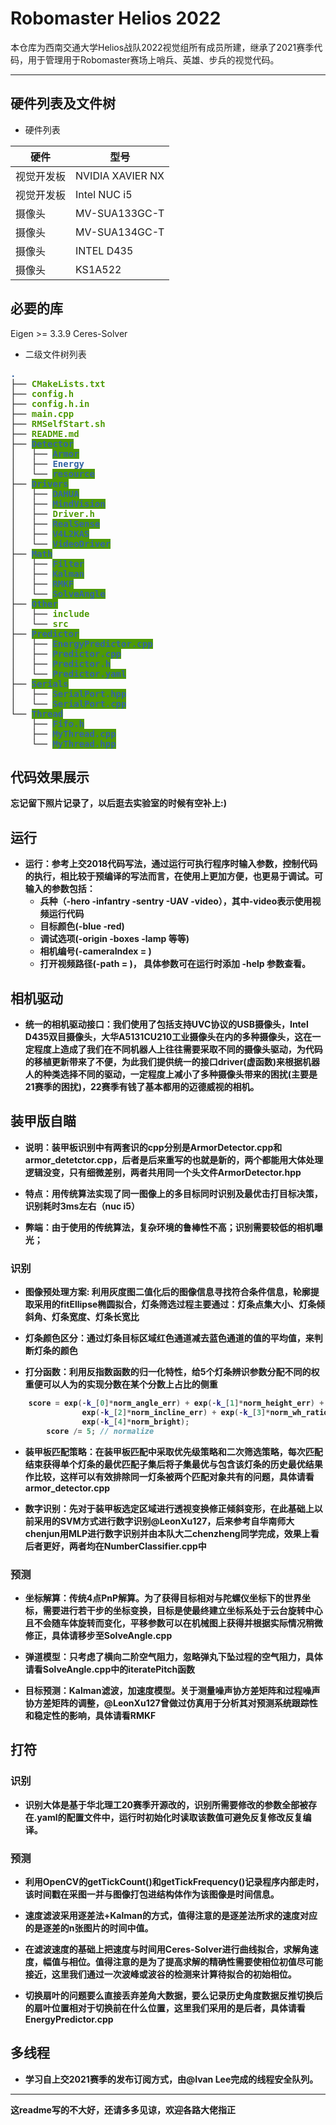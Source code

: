 # Robomaster Helios 2022
本仓库为西南交通大学Helios战队2022视觉组所有成员所建，继承了2021赛季代码，用于管理用于Robomaster赛场上哨兵、英雄、步兵的视觉代码。
***
## 硬件列表及文件树
- 硬件列表

|  硬件   | 型号  |
|  ----  | ----  |
| 视觉开发板  | NVIDIA XAVIER NX |
| 视觉开发板  | Intel NUC i5|
| 摄像头  | MV-SUA133GC-T |
| 摄像头  | MV-SUA134GC-T |
| 摄像头  | INTEL D435 |
| 摄像头  | KS1A522 |

## 必要的库
Eigen >= 3.3.9
Ceres-Solver

- 二级文件树列表

<pre><font color="#3465A4"><b>.</b></font>
├── <font color="#4E9A06"><b>CMakeLists.txt</font>
├── <font color="#4E9A06"><b>config.h</b></font>
├── <font color="#4E9A06"><b>config.h.in</b></font>
├── <font color="#4E9A06"><b>main.cpp</b></font>
├── <font color="#4E9A06"><b>RMSelfStart.sh</b></font>
├── <font color="#4E9A06"><b>README.md</b></font>
├── <span style="background-color:#4E9A06"><font color="#3465A4">Detector</font></span>
│   ├── <span style="background-color:#4E9A06"><font color="#3465A4">Armor</font></span>
│   ├── <font color="#3465A4"><b>Energy</b></font>
│   └── <span style="background-color:#4E9A06"><font color="#3465A4">resource</font></span>
├── <span style="background-color:#4E9A06"><font color="#3465A4">Drivers</font></span>
│   ├── <span style="background-color:#4E9A06"><font color="#3465A4">DAHUA</font></span>
│   ├── <span style="background-color:#4E9A06"><font color="#3465A4">MindVision</font></span>
│   ├── <font color="#4E9A06"><b>Driver.h</b></font>
│   ├── <span style="background-color:#4E9A06"><font color="#3465A4">RealSense</font></span>
│   ├── <span style="background-color:#4E9A06"><font color="#3465A4">V4L2KAS</font></span>
│   └── <span style="background-color:#4E9A06"><font color="#3465A4">VideoDriver</font></span>
├── <span style="background-color:#4E9A06"><font color="#3465A4">Math</font></span>
│   ├── <span style="background-color:#4E9A06"><font color="#3465A4">Filter</font></span>
│   ├── <span style="background-color:#4E9A06"><font color="#3465A4">Kalman</font></span>
│   ├── <span style="background-color:#4E9A06"><font color="#3465A4">RMKF</font></span>
│   └── <span style="background-color:#4E9A06"><font color="#3465A4">SolveAngle</font></span>
├── <span style="background-color:#4E9A06"><font color="#3465A4">Other</font></span>
│   ├── <font color="#4E9A06"><b>include</b></font>
│   └── <font color="#4E9A06"><b>src</b></font>
├── <span style="background-color:#4E9A06"><font color="#3465A4">Predictor</font></span>
│   ├── <span style="background-color:#4E9A06"><font color="#3465A4">EnergyPredictor.cpp</font></span>
│   ├── <span style="background-color:#4E9A06"><font color="#3465A4">Predictor.cpp</font></span>
│   ├── <span style="background-color:#4E9A06"><font color="#3465A4">Predictor.h</font></span>
│   └── <span style="background-color:#4E9A06"><font color="#3465A4">Predictor.yaml</font></span>
├── <span style="background-color:#4E9A06"><font color="#3465A4">Serials</font></span>
│   ├── <span style="background-color:#4E9A06"><font color="#3465A4">SerialPort.hpp</font></span>
│   └── <span style="background-color:#4E9A06"><font color="#3465A4">SerialPort.cpp</font></span>
└── <span style="background-color:#4E9A06"><font color="#3465A4">Thread</font></span>
    ├── <span style="background-color:#4E9A06"><font color="#3465A4">Fifo.h</font></span>
    ├── <span style="background-color:#4E9A06"><font color="#3465A4">MyThread.cpp</font></span>
    └── <span style="background-color:#4E9A06"><font color="#3465A4">MyThread.hpp</font></span>
</pre>

## 代码效果展示
忘记留下照片记录了，以后逛去实验室的时候有空补上:)

## 运行
- 运行：参考上交2018代码写法，通过运行可执行程序时输入参数，控制代码的执行，相比较于预编译的写法而言，在使用上更加方便，也更易于调试。可输入的参数包括：
	- 兵种（-hero -infantry -sentry -UAV -video），其中-video表示使用视频运行代码
	- 目标颜色(-blue -red)
	- 调试选项(-origin -boxes -lamp 等等)
	- 相机编号(-cameraIndex = )
	- 打开视频路径(-path = )，
	具体参数可在运行时添加 -help 参数查看。 

## 相机驱动
- 统一的相机驱动接口：我们使用了包括支持UVC协议的USB摄像头，Intel D435双目摄像头，大华A5131CU210工业摄像头在内的多种摄像头，这在一定程度上造成了我们在不同机器人上往往需要采取不同的摄像头驱动，为代码的移植更新带来了不便，为此我们提供统一的接口driver(虚函数)来根据机器人的种类选择不同的驱动，一定程度上减小了多种摄像头带来的困扰(主要是21赛季的困扰)，22赛季有钱了基本都用的迈德威视的相机。

## 装甲版自瞄
- **说明：装甲板识别中有两套识的cpp分别是ArmorDetector.cpp和armor_detetctor.cpp，后者是后来重写的也就是新的，两个都能用大体处理逻辑没变，只有细微差别，两者共用同一个头文件ArmorDetector.hpp**

- 特点：用传统算法实现了同一图像上的多目标同时识别及最优击打目标决策，识别耗时3ms左右（nuc i5）

- 弊端：由于使用的传统算法，复杂环境的鲁棒性不高；识别需要较低的相机曝光；


### 识别
- 图像预处理方案: 利用灰度图二值化后的图像信息寻找符合条件信息，轮廓提取采用的fitEllipse椭圆拟合，灯条筛选过程主要通过：**灯条点集大小、灯条倾斜角、灯条宽度、灯条长宽比**

- 灯条颜色区分：**通过灯条目标区域红色通道减去蓝色通道的值的平均值，来判断灯条的颜色**

- 打分函数：利用反指数函数的归一化特性，给5个灯条辨识参数分配不同的权重便可以人为的实现分数在某个分数上占比的侧重
```c++
	score = exp(-k_[0]*norm_angle_err) + exp(-k_[1]*norm_height_err) +
                exp(-k_[2]*norm_incline_err) + exp(-k_[3]*norm_wh_ratio) +
                exp(-k_[4]*norm_bright);
        score /= 5; // normalize
```

- 装甲板匹配策略：在装甲板匹配中采取优先级策略和二次筛选策略，每次匹配结束获得单个灯条的最优匹配子集后将子集最优与包含该灯条的历史最优结果作比较，这样可以有效排除同一灯条被两个匹配对象共有的问题，具体请看armor_detector.cpp

- 数字识别：先对于装甲板选定区域进行透视变换修正倾斜变形，在此基础上以前采用的SVM方式进行数字识别@LeonXu127，后来参考自华南师大chenjun用MLP进行数字识别并由本队大二chenzheng同学完成，效果上看后者更好，两者均在NumberClassifier.cpp中

### 预测
- 坐标解算：传统4点PnP解算。为了获得目标相对与陀螺仪坐标下的世界坐标，需要进行若干步的坐标变换，目标是使最终建立坐标系处于云台旋转中心且不会随车体旋转而变化，平移参数可以在机械图上获得并根据实际情况稍微修正，具体请移步至SolveAngle.cpp

- 弹道模型：只考虑了横向二阶空气阻力，忽略弹丸下坠过程的空气阻力，具体请看SolveAngle.cpp中的iteratePitch函数

- 目标预测：Kalman滤波，加速度模型。关于测量噪声协方差矩阵和过程噪声协方差矩阵的调整，@LeonXu127曾做过仿真用于分析其对预测系统跟踪性和稳定性的影响，具体请看RMKF

## 打符
### 识别
- 识别大体是基于华北理工20赛季开源改的，识别所需要修改的参数全部被存在.yaml的配置文件中，运行时初始化时读取该数值可避免反复修改反复编译。

### 预测
- 利用OpenCV的getTickCount()和getTickFrequency()记录程序内部走时，该时间戳在采图一并与图像打包进结构体作为该图像是时间信息。

- 速度滤波采用逐差法+Kalman的方式，值得注意的是逐差法所求的速度对应的是逐差的n张图片的时间中值。

- 在滤波速度的基础上把速度与时间用Ceres-Solver进行曲线拟合，求解角速度，幅值与相位。值得注意的是为了提高求解的精确性需要使相位初值尽可能接近，这里我们通过一次波峰或波谷的检测来计算待拟合的初始相位。

- 切换扇叶的问题要么直接丢弃差角大数据，要么记录历史角度数据反推切换后的扇叶位置相对于切换前在什么位置，这里我们采用的是后者，具体请看EnergyPredictor.cpp

## 多线程
- 学习自上交2021赛季的发布订阅方式，由@Ivan Lee完成的线程安全队列。

***
这readme写的不大好，还请多多见谅，欢迎各路大佬指正


